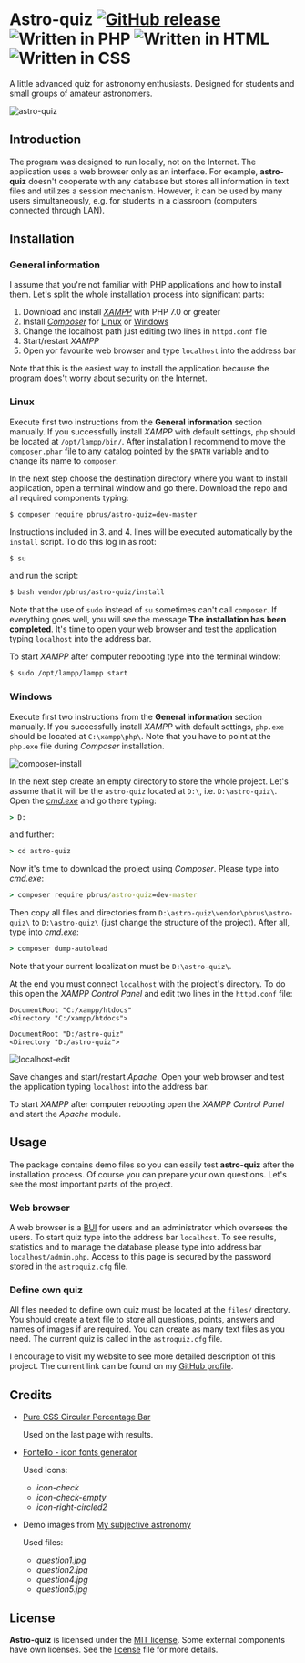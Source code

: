 # Astro-quiz [![GitHub release](http://www.astro.uni.wroc.pl/ludzie/brus/img/github/ver20170606.svg "download")](https://github.com/pbrus/astro-quiz) ![Written in PHP](http://www.astro.uni.wroc.pl/ludzie/brus/img/github/php.svg "language") ![Written in HTML](http://www.astro.uni.wroc.pl/ludzie/brus/img/github/html.svg "language") ![Written in CSS](http://www.astro.uni.wroc.pl/ludzie/brus/img/github/css.svg "language")

A little advanced quiz for astronomy enthusiasts. Designed for students and small groups of amateur astronomers.

![astro-quiz](http://www.astro.uni.wroc.pl/ludzie/brus/img/github/astro-quiz.gif)

## Introduction

The program was designed to run locally, not on the Internet. The application uses a web browser only as an interface. For example, **astro-quiz** doesn't cooperate with any database but stores all information in text files and utilizes a session mechanism. However, it can be used by many users simultaneously, e.g. for students in a classroom (computers connected through LAN).

## Installation

### General information

I assume that you're not familiar with PHP applications and how to install them. Let's split the whole installation process into significant parts:
1. Download and install [*XAMPP*](https://www.apachefriends.org/download.html) with PHP 7.0 or greater
2. Install [*Composer*](https://getcomposer.org/) for [Linux](https://getcomposer.org/download/) or [Windows](https://getcomposer.org/doc/00-intro.md#installation-windows)
3. Change the localhost path just editing two lines in `httpd.conf` file
4. Start/restart *XAMPP*
5. Open yor favourite web browser and type `localhost` into the address bar

Note that this is the easiest way to install the application because the program does't worry about security on the Internet.

### Linux

Execute first two instructions from the **General information** section manually. If you successfully install *XAMPP* with default settings, `php` should be located at `/opt/lampp/bin/`. After installation I recommend to move the `composer.phar` file to any catalog pointed by the `$PATH` variable and to change its name to `composer`.

In the next step choose the destination directory where you want to install application, open a terminal window and go there. Download the repo and all required components typing:
```bash
$ composer require pbrus/astro-quiz=dev-master
```
Instructions included in 3. and 4. lines will be executed automatically by the `install` script. To do this log in as root:
```bash
$ su
```
and run the script:
```bash
$ bash vendor/pbrus/astro-quiz/install
```
Note that the use of `sudo` instead of `su` sometimes can't call `composer`. If everything goes well, you will see the message **The installation has been completed**. It's time to open your web browser and test the application typing `localhost` into the address bar.

To start *XAMPP* after computer rebooting type into the terminal window:
```bash
$ sudo /opt/lampp/lampp start
```

### Windows

Execute first two instructions from the **General information** section manually. If you successfully install *XAMPP* with default settings, `php.exe` should be located at `C:\xampp\php\`. Note that you have to point at the `php.exe` file during *Composer* installation.

![composer-install](http://www.astro.uni.wroc.pl/ludzie/brus/img/github/composer-install.png)

In the next step create an empty directory to store the whole project. Let's assume that it will be the `astro-quiz` located at `D:\`, i.e. `D:\astro-quiz\`. Open the [*cmd.exe*](https://en.wikipedia.org/wiki/Cmd.exe) and go there typing:
```cmd
> D:
```
and further:
```cmd
> cd astro-quiz
```
Now it's time to download the project using *Composer*. Please type into *cmd.exe*:
```cmd
> composer require pbrus/astro-quiz=dev-master
```
Then copy all files and directories from `D:\astro-quiz\vendor\pbrus\astro-quiz\` to `D:\astro-quiz\` (just change the structure of the project). After all, type into *cmd.exe*:
```cmd
> composer dump-autoload
```
Note that your current localization must be `D:\astro-quiz\`.

At the end you must connect `localhost` with the project's directory. To do this open the *XAMPP Control Panel* and edit two lines in the `httpd.conf` file:
```
DocumentRoot "C:/xampp/htdocs"
<Directory "C:/xampp/htdocs">
```
```
DocumentRoot "D:/astro-quiz"
<Directory "D:/astro-quiz">
```

![localhost-edit](http://www.astro.uni.wroc.pl/ludzie/brus/img/github/localhost-edit.png)

Save changes and start/restart *Apache*. Open your web browser and test the application typing `localhost` into the address bar.

To start *XAMPP* after computer rebooting open the *XAMPP Control Panel* and start the *Apache* module.

## Usage

The package contains demo files so you can easily test **astro-quiz** after the installation process. Of course you can prepare your own questions. Let's see the most important parts of the project.

### Web browser

A web browser is a [BUI](https://en.wikipedia.org/wiki/Browser_user_interface) for users and an administrator which oversees the users. To start quiz type into the address bar `localhost`. To see results, statistics and to manage the database please type into address bar `localhost/admin.php`. Access to this page is secured by the password stored in the `astroquiz.cfg` file.

### Define own quiz

All files needed to define own quiz must be located at the `files/` directory. You should create a text file to store all questions, points, answers and names of images if are required. You can create as many text files as you need. The current quiz is called in the `astroquiz.cfg` file.

I encourage to visit my website to see more detailed description of this project. The current link can be found on my [GitHub profile](https://github.com/pbrus).

## Credits

 * [Pure CSS Circular Percentage Bar](http://www.cssscript.com/pure-css-circular-percentage-bar/)

    Used on the last page with results.

 * [Fontello - icon fonts generator](http://fontello.com/)

   Used icons:
   * *icon-check*
   * *icon-check-empty*
   * *icon-right-circled2*

 * Demo images from [My subjective astronomy](https://mozdzierski.wordpress.com/my-subjective-astronomy/)

   Used files:
   * *question1.jpg*
   * *question2.jpg*
   * *question4.jpg*
   * *question5.jpg*

## License

**Astro-quiz** is licensed under the [MIT license](http://opensource.org/licenses/MIT). Some external components have own licenses. See the [license](https://github.com/pbrus/astro-quiz/blob/master/LICENSE) file for more details.
